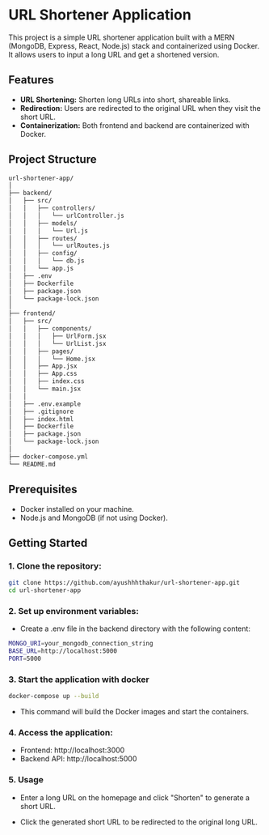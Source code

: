 # URL Shortener Application

This project is a simple URL shortener application built with a MERN (MongoDB, Express, React, Node.js) stack and containerized using Docker. It allows users to input a long URL and get a shortened version.

## Features

- **URL Shortening:** Shorten long URLs into short, shareable links.
- **Redirection:** Users are redirected to the original URL when they visit the short URL.
- **Containerization:** Both frontend and backend are containerized with Docker.

## Project Structure

```sh
url-shortener-app/
│
├── backend/
│   ├── src/
│   │   ├── controllers/
│   │   │   └── urlController.js
│   │   ├── models/
│   │   │   └── Url.js
│   │   ├── routes/
│   │   │   └── urlRoutes.js
│   │   ├── config/
│   │   │   └── db.js
│   │   └── app.js
│   ├── .env
│   ├── Dockerfile
│   ├── package.json
│   └── package-lock.json
│
├── frontend/
│   ├── src/
│   │   ├── components/
│   │   │   ├── UrlForm.jsx
│   │   │   └── UrlList.jsx
│   │   ├── pages/
│   │   │   └── Home.jsx
│   │   ├── App.jsx
│   │   ├── App.css
│   │   ├── index.css
│   │   └── main.jsx
│   │
│   ├── .env.example
│   ├── .gitignore
│   ├── index.html
│   ├── Dockerfile
│   ├── package.json
│   └── package-lock.json
│
├── docker-compose.yml
└── README.md
```


## Prerequisites

- Docker installed on your machine.
- Node.js and MongoDB (if not using Docker).


## Getting Started

### 1. Clone the repository:

```sh
git clone https://github.com/ayushhhthakur/url-shortener-app.git
cd url-shortener-app
```


### 2. Set up environment variables:


 - Create a .env file in the backend directory with the following content:


```sh
MONGO_URI=your_mongodb_connection_string
BASE_URL=http://localhost:5000
PORT=5000
```


### 3. Start the application with docker

```sh
docker-compose up --build
```


- This command will build the Docker images and start the containers.

### 4. Access the application:

- Frontend: http://localhost:3000
- Backend API: http://localhost:5000

### 5. Usage

- Enter a long URL on the homepage and click "Shorten" to generate a short URL.

- Click the generated short URL to be redirected to the original long URL.